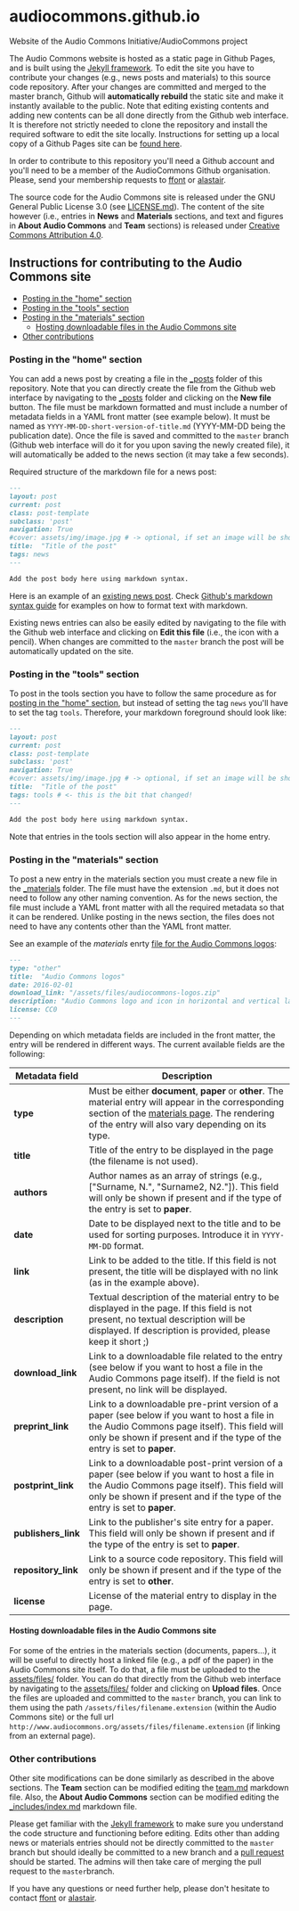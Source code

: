 # audiocommons.github.io
Website of the Audio Commons Initiative/AudioCommons project

The Audio Commons website is hosted as a static page in Github Pages, and is built using the [Jekyll framework](http://jekyllrb.com).
To edit the site you have to contribute your changes (e.g., news posts and materials) to this source code repository. 
After your changes are committed and merged to the master branch, Github will **automatically rebuild** the static site and make it instantly available to the public.
Note that editing existing contents and adding new contents can be all done directly from the Github web interface.
It is therefore not strictly needed to clone the repository and install the required software to edit the site locally. Instructions for setting up a local copy of a Github Pages site can be [found here](https://help.github.com/articles/setting-up-your-pages-site-locally-with-jekyll/).

In order to contribute to this repository you'll need a Github account and you'll need to be a member of the AudioCommons Github organisation. Please, send your membership requests to [ffont](https://github.com/ffont) or [alastair](https://github.com/alastair).

The source code for the Audio Commons site is released under the GNU General Public License 3.0 (see [LICENSE.md](https://github.com/AudioCommons/audiocommons.github.io/blob/master/LICENSE.md)).
The content of the site however (i.e., entries in **News** and  **Materials** sections, and text and figures in **About Audio Commons** and **Team** sections) is released under [Creative Commons Attribution 4.0](https://creativecommons.org/licenses/by/4.0/).


## Instructions for contributing to the Audio Commons site

* [Posting in the "home" section](#posting-in-the-home-section)
* [Posting in the "tools" section](#posting-in-the-tools-section)
* [Posting in the "materials" section](#posting-in-the-materials-section)
  * [Hosting downloadable files in the Audio Commons site](#hosting-downloadable-files-in-the-audio-commons-site)
* [Other contributions](#other-contributions)

### Posting in the "home" section

You can add a news post by creating a file in the [_posts](https://github.com/AudioCommons/audiocommons.github.io/tree/master/_posts) folder of this repository.
Note that you can directly create the file from the Github web interface by navigating to the [_posts](https://github.com/AudioCommons/audiocommons.github.io/tree/master/_posts) folder and clicking on the **New file** button.
The file must be markdown formatted and must include a number of metadata fields in a YAML front matter (see example below). 
It must be named as `YYYY-MM-DD-short-version-of-title.md` (YYYY-MM-DD being the publication date).
Once the file is saved and committed to the `master` branch (Github web interface will do it for you upon saving the newly created file), it will automatically be added to the news section (it may take a few seconds).

Required structure of the markdown file for a news post:

```markdown
---
layout: post
current: post
class: post-template
subclass: 'post'
navigation: True
#cover: assets/img/image.jpg # -> optional, if set an image will be shown with the entry
title:  "Title of the post"
tags: news
---

Add the post body here using markdown syntax.
```

Here is an example of an [existing news post](https://raw.githubusercontent.com/AudioCommons/audiocommons.github.io/master/_posts/2017-05-05-audiocommons-second-milestone-reached.md).
Check [Github's markdown syntax guide](https://guides.github.com/features/mastering-markdown/) for examples on how to format text with markdown.

Existing news entries can also be easily edited by navigating to the file with the Github web interface and clicking on **Edit this file** (i.e., the icon with a pencil). When changes are committed to the `master` branch the post will be automatically updated on the site.


### Posting in the "tools" section

To post in the tools section you have to follow the same procedure as for [posting in the "home" section](#posting-in-the-news-section), but instead of setting the tag `news` you'll have to set the tag `tools`. Therefore, your markdown foreground should look like:

```markdown
---
layout: post
current: post
class: post-template
subclass: 'post'
navigation: True
#cover: assets/img/image.jpg # -> optional, if set an image will be shown with the entry
title:  "Title of the post"
tags: tools # <- this is the bit that changed!
---

Add the post body here using markdown syntax.
```

Note that entries in the tools section will also appear in the home entry.


### Posting in the "materials" section

To post a new entry in the materials section you must create a new file in the [_materials](https://github.com/AudioCommons/audiocommons.github.io/tree/master/_materials) folder.
The file must have the extension `.md`, but it does not need to follow any other naming convention.
As for the news section, the file must include a YAML front matter with all the required metadata so that it can be rendered. Unlike posting in the news section, the files does not need to have any contents other than the YAML front matter.

See an example of the *materials* enrty [file for the Audio Commons logos](https://github.com/AudioCommons/audiocommons.github.io/blob/master/_materials/logo_exports.md):

```markdown
---
type: "other"
title:  "Audio Commons logos"
date: 2016-02-01
download_link: "/assets/files/audiocommons-logos.zip"
description: "Audio Commons logo and icon in horizontal and vertical layouts and in png and svg formats."
license: CC0
---
```

Depending on which metadata fields are included in the front matter, the entry will be rendered in different ways.
The current available fields are the following:

**Metadata field** | **Description**
------------ | -------------
**type** | Must be either **document**, **paper** or **other**. The material entry will appear in the corresponding section of the [materials page](http://www.audiocommons.org/materials/). The rendering of the entry will also vary depending on its type.
**title** | Title of the entry to be displayed in the page (the filename is not used).
**authors** | Author names as an array of strings (e.g., ["Surname, N.", "Surname2, N2."]). This field will only be shown if present and if the type of the entry is set to **paper**.
**date** | Date to be displayed next to the title and to be used for sorting purposes. Introduce it in ``YYYY-MM-DD`` format.
**link** | Link to be added to the title. If this field is not present, the title will be displayed with no link (as in the example above).
**description** | Textual description of the material entry to be displayed in the page. If this field is not present, no textual description will be displayed. If description is provided, please keep it short ;)
**download_link** | Link to a downloadable file related to the entry (see below if you want to host a file in the Audio Commons page itself). If the field is not present, no link will be displayed.
**preprint_link** | Link to a downloadable pre-print version of a paper (see below if you want to host a file in the Audio Commons page itself). This field will only be shown if present and if the type of the entry is set to **paper**.
**postprint_link** | Link to a downloadable post-print version of a paper (see below if you want to host a file in the Audio Commons page itself). This field will only be shown if present and if the type of the entry is set to **paper**.
**publishers_link** | Link to the publisher's site entry for a paper. This field will only be shown if present and if the type of the entry is set to **paper**.
**repository_link** | Link to a source code repository. This field will only be shown if present and if the type of the entry is set to **other**.
**license** | License of the material entry to display in the page.

#### Hosting downloadable files in the Audio Commons site

For some of the entries in the materials section (documents, papers...), it will be useful to directly host a linked file (e.g., a pdf of the paper) in the Audio Commons site itself. 
To do that, a file must be uploaded to the [assets/files/](https://github.com/AudioCommons/audiocommons.github.io/tree/master/assets/files) folder.
You can do that directly from the Github web interface by navigating to the [assets/files/](https://github.com/AudioCommons/audiocommons.github.io/tree/master/assets/files) folder and clicking on **Upload files**.
Once the files are uploaded and committed to the `master` branch, you can link to them using the path `/assets/files/filename.extension` (within the Audio Commons site) or the full url `http://www.audiocommons.org/assets/files/filename.extension` (if linking from an external page).


### Other contributions

Other site modifications can be done similarly as described in the above sections.
The **Team** section can be modified editing the [team.md](https://github.com/AudioCommons/audiocommons.github.io/blob/master/team.md) markdown file.
Also, the **About Audio Commons** section can be modified editing the [_includes/index.md](https://github.com/AudioCommons/audiocommons.github.io/blob/master/_includes/index.md) markdown file.

Please get familiar with the [Jekyll framework](http://jekyllrb.com) to make sure you understand the code structure and functioning before editing. Edits other than adding news or materials entries should not be directly committed to the `master` branch but should ideally be committed to a new branch and a [pull request](https://help.github.com/articles/using-pull-requests/) should be started. 
The admins will then take care of merging the pull request to the `master`branch.

If you have any questions or need further help, please don't hesitate to contact [ffont](https://github.com/ffont) or [alastair](https://github.com/alastair).
